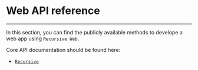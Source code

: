 # Web API reference

---

In this section, you can find the publicly available methods to develope a web app using `Recursive Web`.

Core API documentation should be found here:

-   [`Recursive`](/recursive-docs/core)
